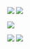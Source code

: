 ![](https://64.media.tumblr.com/848276cf33ae3db3ca6197324de88e01/6b7034c93735d787-6f/s2048x3072/8492130828044d19ae1245f960d7c5d5b7518a9d.pnj)
![](https://64.media.tumblr.com/678759b995a738ca44606e394c68d0b6/6b7034c93735d787-89/s2048x3072/5e9f2bd3884e7eb28e7a524c2e49f2c70951b2fa.pnj)

![](https://wilardo.crd.co/assets/images/gallery03/fbb94083.png?v=b62e9456)

![](https://64.media.tumblr.com/7a2e7c79b8e98a69e64ba426bc215c52/6b7034c93735d787-7b/s2048x3072/8bb6eeabd395fe5bc1280faa112a649489a52ac9.pnj)
![](https://64.media.tumblr.com/3382699bb17a60a731fdbd22c452b017/6b7034c93735d787-20/s2048x3072/585e7748eb8607d01983d0d687a48bd069e29862.pnj)
